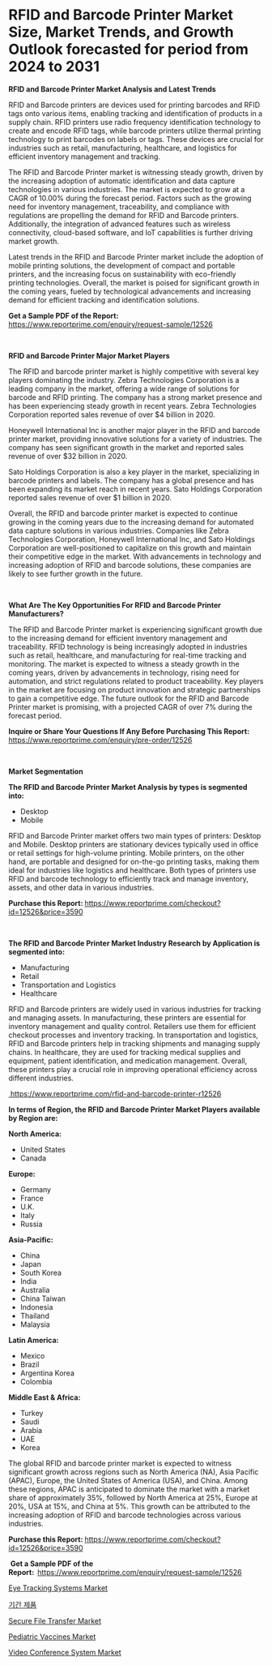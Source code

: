 <p><h1>RFID and Barcode Printer Market Size, Market Trends, and Growth Outlook forecasted for period from 2024 to 2031</h1></p><p><strong>RFID and Barcode Printer Market Analysis and Latest Trends</strong></p>
<p><p>RFID and Barcode printers are devices used for printing barcodes and RFID tags onto various items, enabling tracking and identification of products in a supply chain. RFID printers use radio frequency identification technology to create and encode RFID tags, while barcode printers utilize thermal printing technology to print barcodes on labels or tags. These devices are crucial for industries such as retail, manufacturing, healthcare, and logistics for efficient inventory management and tracking.</p><p>The RFID and Barcode Printer market is witnessing steady growth, driven by the increasing adoption of automatic identification and data capture technologies in various industries. The market is expected to grow at a CAGR of 10.00% during the forecast period. Factors such as the growing need for inventory management, traceability, and compliance with regulations are propelling the demand for RFID and Barcode printers. Additionally, the integration of advanced features such as wireless connectivity, cloud-based software, and IoT capabilities is further driving market growth.</p><p>Latest trends in the RFID and Barcode Printer market include the adoption of mobile printing solutions, the development of compact and portable printers, and the increasing focus on sustainability with eco-friendly printing technologies. Overall, the market is poised for significant growth in the coming years, fueled by technological advancements and increasing demand for efficient tracking and identification solutions.</p></p>
<p><strong>Get a Sample PDF of the Report:&nbsp;</strong> <a href="https://www.reportprime.com/enquiry/request-sample/12526">https://www.reportprime.com/enquiry/request-sample/12526</a></p>
<p>&nbsp;</p>
<p><strong>RFID and Barcode Printer Major Market Players</strong></p>
<p><p>The RFID and barcode printer market is highly competitive with several key players dominating the industry. Zebra Technologies Corporation is a leading company in the market, offering a wide range of solutions for barcode and RFID printing. The company has a strong market presence and has been experiencing steady growth in recent years. Zebra Technologies Corporation reported sales revenue of over $4 billion in 2020.</p><p>Honeywell International Inc is another major player in the RFID and barcode printer market, providing innovative solutions for a variety of industries. The company has seen significant growth in the market and reported sales revenue of over $32 billion in 2020.</p><p>Sato Holdings Corporation is also a key player in the market, specializing in barcode printers and labels. The company has a global presence and has been expanding its market reach in recent years. Sato Holdings Corporation reported sales revenue of over $1 billion in 2020.</p><p>Overall, the RFID and barcode printer market is expected to continue growing in the coming years due to the increasing demand for automated data capture solutions in various industries. Companies like Zebra Technologies Corporation, Honeywell International Inc, and Sato Holdings Corporation are well-positioned to capitalize on this growth and maintain their competitive edge in the market. With advancements in technology and increasing adoption of RFID and barcode solutions, these companies are likely to see further growth in the future.</p></p>
<p>&nbsp;</p>
<p><strong>What Are The Key Opportunities For RFID and Barcode Printer Manufacturers?</strong></p>
<p><p>The RFID and Barcode Printer market is experiencing significant growth due to the increasing demand for efficient inventory management and traceability. RFID technology is being increasingly adopted in industries such as retail, healthcare, and manufacturing for real-time tracking and monitoring. The market is expected to witness a steady growth in the coming years, driven by advancements in technology, rising need for automation, and strict regulations related to product traceability. Key players in the market are focusing on product innovation and strategic partnerships to gain a competitive edge. The future outlook for the RFID and Barcode Printer market is promising, with a projected CAGR of over 7% during the forecast period.</p></p>
<p><strong>Inquire or Share Your Questions If Any Before Purchasing This Report:</strong> <a href="https://www.reportprime.com/enquiry/pre-order/12526">https://www.reportprime.com/enquiry/pre-order/12526</a></p>
<p>&nbsp;</p>
<p><strong>Market Segmentation</strong></p>
<p><strong>The RFID and Barcode Printer Market Analysis by types is segmented into:</strong></p>
<p><ul><li>Desktop</li><li>Mobile</li></ul></p>
<p><p>RFID and Barcode Printer market offers two main types of printers: Desktop and Mobile. Desktop printers are stationary devices typically used in office or retail settings for high-volume printing. Mobile printers, on the other hand, are portable and designed for on-the-go printing tasks, making them ideal for industries like logistics and healthcare. Both types of printers use RFID and barcode technology to efficiently track and manage inventory, assets, and other data in various industries.</p></p>
<p><strong>Purchase this Report:&nbsp;</strong><a href="https://www.reportprime.com/checkout?id=12526&price=3590">https://www.reportprime.com/checkout?id=12526&price=3590</a></p>
<p>&nbsp;</p>
<p><strong>The RFID and Barcode Printer Market Industry Research by Application is segmented into:</strong></p>
<p><ul><li>Manufacturing</li><li>Retail</li><li>Transportation and Logistics</li><li>Healthcare</li></ul></p>
<p><p>RFID and Barcode printers are widely used in various industries for tracking and managing assets. In manufacturing, these printers are essential for inventory management and quality control. Retailers use them for efficient checkout processes and inventory tracking. In transportation and logistics, RFID and Barcode printers help in tracking shipments and managing supply chains. In healthcare, they are used for tracking medical supplies and equipment, patient identification, and medication management. Overall, these printers play a crucial role in improving operational efficiency across different industries.</p></p>
<p><a href="https://www.reportprime.com/rfid-and-barcode-printer-r12526">&nbsp;https://www.reportprime.com/rfid-and-barcode-printer-r12526</a></p>
<p><strong>In terms of Region, the RFID and Barcode Printer Market Players available by Region are:</strong></p>
<p>
    <p> <strong> North America: </strong>
        <ul>
            <li>United States</li>
            <li>Canada</li>
        </ul>
        </p> 
    <p> <strong> Europe: </strong>
        <ul>
            <li>Germany</li>
            <li>France</li>
            <li>U.K.</li>
            <li>Italy</li>
            <li>Russia</li>
        </ul>
        </p> 
    <p> <strong> Asia-Pacific: </strong>
        <ul>
            <li>China</li>
            <li>Japan</li>
            <li>South Korea</li>
            <li>India</li>
            <li>Australia</li>
            <li>China Taiwan</li>
            <li>Indonesia</li>
            <li>Thailand</li>
            <li>Malaysia</li>
        </ul>
        </p> 
    <p> <strong> Latin America: </strong>
        <ul>
            <li>Mexico</li>
            <li>Brazil</li>
            <li>Argentina Korea</li>
            <li>Colombia</li>
        </ul>
        </p> 
    <p> <strong> Middle East & Africa: </strong>
        <ul>
            <li>Turkey</li>
            <li>Saudi</li>
            <li>Arabia</li>
            <li>UAE</li>
            <li>Korea</li>
        </ul>
    </p>
    </p>
<p><p>The global RFID and barcode printer market is expected to witness significant growth across regions such as North America (NA), Asia Pacific (APAC), Europe, the United States of America (USA), and China. Among these regions, APAC is anticipated to dominate the market with a market share of approximately 35%, followed by North America at 25%, Europe at 20%, USA at 15%, and China at 5%. This growth can be attributed to the increasing adoption of RFID and barcode technologies across various industries.</p></p>
<p><strong>Purchase this Report: </strong><a href="https://www.reportprime.com/checkout?id=12526&price=3590">https://www.reportprime.com/checkout?id=12526&price=3590</a></p>
<p>&nbsp;<strong>Get a Sample PDF of the Report:&nbsp;&nbsp;</strong><a href="https://www.reportprime.com/enquiry/request-sample/12526">https://www.reportprime.com/enquiry/request-sample/12526</a></p>
<p><strong></strong></p>
<p><p><a href="https://github.com/kimjmgeh81/Market-Research-Report-List-1/blob/main/eye-tracking-systems-market.md">Eye Tracking Systems Market</a></p><p><a href="https://medium.com/@ikeschumm04/%EB%8B%A4%EC%9D%8C-%EB%AC%B8%EC%9E%A5%EC%9D%84-%ED%95%9C%EA%B5%AD%EC%96%B4%EB%A1%9C-%EB%B2%88%EC%97%AD%ED%95%98%EC%84%B8%EC%9A%94-%EC%A0%9C%ED%92%88-%EC%9C%A0%ED%98%95-%EC%83%9D%EB%A6%AC%EC%BB%B5-%EC%83%9D%EB%A6%AC%EB%8C%80-%ED%83%90%ED%8F%B0-%EB%B3%84-%EA%B8%B0%EA%B0%84%EC%A0%9C%ED%92%88-%EC%8B%9C%EC%9E%A5-%EB%B3%B4%EA%B3%A0%EC%84%9C-%EC%B5%9C%EC%A2%85-%EC%82%AC%EC%9A%A9%EC%B2%98-%EB%B3%91%EC%9B%90-%ED%81%B4%EB%A6%AC%EB%8B%89-%EC%82%AC%EC%9A%A9-%EA%B8%B0%ED%83%80-%EB%B0%8F-2024-2031%EB%85%84-%EC%A7%80%EC%97%AD-71b7b1dac0bf">기간 제품</a></p><p><a href="https://issuu.com/reportprime-2/docs/secure-file-transfer-market-size-2030.pptx">Secure File Transfer Market</a></p><p><a href="https://www.linkedin.com/pulse/global-pediatric-vaccines-market-size-amp-share-analysis-product-myoje">Pediatric Vaccines Market</a></p><p><a href="https://github.com/almainyongb/Market-Research-Report-List-1/blob/main/video-conference-system-market.md">Video Conference System Market</a></p></p>